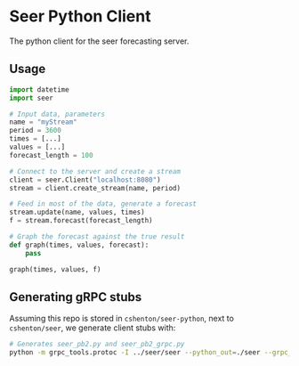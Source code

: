 # Seer Python Client
The python client for the seer forecasting server.

## Usage
```python
import datetime
import seer

# Input data, parameters
name = "myStream"
period = 3600
times = [...]
values = [...]
forecast_length = 100

# Connect to the server and create a stream
client = seer.Client("localhost:8080")
stream = client.create_stream(name, period)

# Feed in most of the data, generate a forecast
stream.update(name, values, times)
f = stream.forecast(forecast_length)

# Graph the forecast against the true result
def graph(times, values, forecast):
    pass

graph(times, values, f)
```

## Generating gRPC stubs

Assuming this repo is stored in `cshenton/seer-python`, next to `cshenton/seer`,
we generate client stubs with:

```bash
# Generates seer_pb2.py and seer_pb2_grpc.py
python -m grpc_tools.protoc -I ../seer/seer --python_out=./seer --grpc_python_out=./seer ../seer/seer/seer.proto
```